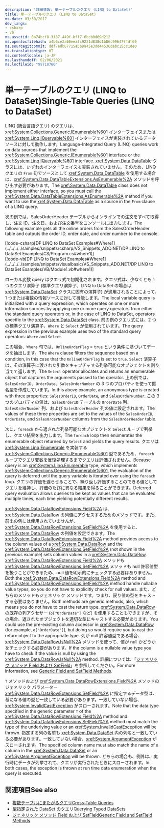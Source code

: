 ```yaml
---
description: '詳細情報: 単一テーブルのクエリ (LINQ to DataSet)'
title: 単一テーブルのクエリ (LINQ to DataSet)
ms.date: 03/30/2017
dev_langs:
- csharp
- vb
ms.assetid: 0b74bcf8-3f87-449f-bff7-6bcb0d69d212
ms.openlocfilehash: a4b6ce2a60eeafc9221d838d1b86c9964774df60
ms.sourcegitcommit: ddf7edb67715a5b9a45e3dd44536dabc153c1de0
ms.translationtype: HT
ms.contentlocale: ja-JP
ms.lasthandoff: 02/06/2021
ms.locfileid: "99718760"
---
```

# <a name="single-table-queries-linq-to-dataset"></a><span data-ttu-id="f6776-103">単一テーブルのクエリ (LINQ to DataSet)</span><span class="sxs-lookup"><span data-stu-id="f6776-103">Single-Table Queries (LINQ to DataSet)</span></span>

<span data-ttu-id="f6776-104">LINQ (統合言語クエリ) のクエリは、<xref:System.Collections.Generic.IEnumerable%601> インターフェイスまたは <xref:System.Linq.IQueryable%601> インターフェイスが実装されているデータ ソースに対して動作します。</span><span class="sxs-lookup"><span data-stu-id="f6776-104">Language-Integrated Query (LINQ) queries work on data sources that implement the <xref:System.Collections.Generic.IEnumerable%601> interface or the <xref:System.Linq.IQueryable%601> interface.</span></span> <span data-ttu-id="f6776-105"><xref:System.Data.DataTable> クラスには、いずれのインターフェイスも実装されていません。そのため、LINQ クエリの `From` 句でソースとして <xref:System.Data.DataTable> を使用する場合は、<xref:System.Data.DataTableExtensions.AsEnumerable%2A> メソッドを呼び出す必要があります。</span><span class="sxs-lookup"><span data-stu-id="f6776-105">The <xref:System.Data.DataTable> class does not implement either interface, so you must call the <xref:System.Data.DataTableExtensions.AsEnumerable%2A> method if you want to use the <xref:System.Data.DataTable> as a source in the `From` clause of a LINQ query.</span></span>  
  
 <span data-ttu-id="f6776-106">次の例では、SalesOrderHeader テーブルからオンラインでの注文をすべて取得し、注文 ID、注文日、および注文番号をコンソールに出力します。</span><span class="sxs-lookup"><span data-stu-id="f6776-106">The following example gets all the online orders from the SalesOrderHeader table and outputs the order ID, order date, and order number to the console.</span></span>  
  
 [!code-csharp[DP LINQ to DataSet Examples#Where1](../../../../samples/snippets/csharp/VS_Snippets_ADO.NET/DP LINQ to DataSet Examples/CS/Program.cs#where1)]  
 [!code-vb[DP LINQ to DataSet Examples#Where1](../../../../samples/snippets/visualbasic/VS_Snippets_ADO.NET/DP LINQ to DataSet Examples/VB/Module1.vb#where1)]
  
 <span data-ttu-id="f6776-107">ローカル変数 query はクエリ式で初期化されます。クエリ式は、少なくとも 1 つのクエリ演算子 (標準クエリ演算子、LINQ to DataSet の場合は <xref:System.Data.DataSet> クラスに固有の演算子) が適用されることによって、1 つまたは複数の情報ソースに対して機能します。</span><span class="sxs-lookup"><span data-stu-id="f6776-107">The local variable query is initialized with a query expression, which operates on one or more information sources by applying one or more query operators from either the standard query operators or, in the case of LINQ to DataSet, operators specific to the <xref:System.Data.DataSet> class.</span></span> <span data-ttu-id="f6776-108">前の例のクエリ式には、2 つの標準クエリ演算子、`Where` と `Select` が使用されています。</span><span class="sxs-lookup"><span data-stu-id="f6776-108">The query expression in the previous example uses two of the standard query operators: `Where` and `Select`.</span></span>  
  
 <span data-ttu-id="f6776-109">この場合、`Where` 句では、`OnlineOrderFlag` = `true` という条件に基づいてデータを抽出します。</span><span class="sxs-lookup"><span data-stu-id="f6776-109">The `Where` clause filters the sequence based on a condition, in this case that the `OnlineOrderFlag` is set to `true`.</span></span> <span data-ttu-id="f6776-110">`Select` 演算子は、その演算子に渡された引数をキャプチャする列挙可能なオブジェクトを割り当てて返します。</span><span class="sxs-lookup"><span data-stu-id="f6776-110">The `Select` operator allocates and returns an enumerable object that captures the arguments passed to the operator.</span></span> <span data-ttu-id="f6776-111">上の例では、`SalesOrderID`、`OrderDate`、`SalesOrderNumber` の 3 つのプロパティを使って匿名型を作成しています。</span><span class="sxs-lookup"><span data-stu-id="f6776-111">In this above example, an anonymous type is created with three properties: `SalesOrderID`, `OrderDate`, and `SalesOrderNumber`.</span></span> <span data-ttu-id="f6776-112">この 3 つのプロパティの値は、`SalesOrderID` テーブルの `OrderDate` 列、`SalesOrderNumber` 列、および `SalesOrderHeader` 列の値に設定されます。</span><span class="sxs-lookup"><span data-stu-id="f6776-112">The values of these three properties are set to the values of the `SalesOrderID`, `OrderDate`, and `SalesOrderNumber` columns from the `SalesOrderHeader` table.</span></span>  
  
 <span data-ttu-id="f6776-113">次に、`foreach` から返された列挙可能なオブジェクトを `Select` ループで列挙し、クエリ結果を出力します。</span><span class="sxs-lookup"><span data-stu-id="f6776-113">The `foreach` loop then enumerates the enumerable object returned by `Select` and yields the query results.</span></span> <span data-ttu-id="f6776-114">クエリは <xref:System.Linq.Enumerable> を実装する <xref:System.Collections.Generic.IEnumerable%601> 型であるため、`foreach` ループでクエリ変数を反復処理するまでクエリは評価されません。</span><span class="sxs-lookup"><span data-stu-id="f6776-114">Because query is an <xref:System.Linq.Enumerable> type, which implements <xref:System.Collections.Generic.IEnumerable%601>, the evaluation of the query is deferred until the query variable is iterated over using the `foreach` loop.</span></span> <span data-ttu-id="f6776-115">クエリの評価を遅らせることで、繰り返し評価することのできる値としてクエリを維持し、評価のたびに異なる結果を得ることができます。</span><span class="sxs-lookup"><span data-stu-id="f6776-115">Deferred query evaluation allows queries to be kept as values that can be evaluated multiple times, each time yielding potentially different results.</span></span>  
  
 <span data-ttu-id="f6776-116"><xref:System.Data.DataRowExtensions.Field%2A> は、<xref:System.Data.DataRow> の列値にアクセスするためのメソッドです。また、前出の例には使用されていませんが、<xref:System.Data.DataRowExtensions.SetField%2A> を使用すると、<xref:System.Data.DataRow> の列値を設定できます。</span><span class="sxs-lookup"><span data-stu-id="f6776-116">The <xref:System.Data.DataRowExtensions.Field%2A> method provides access to the column values of a <xref:System.Data.DataRow> and the <xref:System.Data.DataRowExtensions.SetField%2A> (not shown in the previous example) sets column values in a <xref:System.Data.DataRow>.</span></span> <span data-ttu-id="f6776-117"><xref:System.Data.DataRowExtensions.Field%2A> メソッドも <xref:System.Data.DataRowExtensions.SetField%2A> メソッドも null 許容値型を扱うことができるため、null 値を明示的にチェックする必要はありません。</span><span class="sxs-lookup"><span data-stu-id="f6776-117">Both the <xref:System.Data.DataRowExtensions.Field%2A> method and <xref:System.Data.DataRowExtensions.SetField%2A> method handle nullable value types, so you do not have to explicitly check for null values.</span></span> <span data-ttu-id="f6776-118">また、どちらのメソッドもジェネリック メソッドです。つまり、戻り値の型をキャストする必要はありません。</span><span class="sxs-lookup"><span data-stu-id="f6776-118">Both methods are generic methods, also, which means you do not have to cast the return type.</span></span> <span data-ttu-id="f6776-119"><xref:System.Data.DataRow> の既存の列アクセサー (`o["OrderDate"]` など) を使用することもできますが、その場合、返されたオブジェクトを適切な型にキャストする必要があります。</span><span class="sxs-lookup"><span data-stu-id="f6776-119">You could use the pre-existing column accessor in <xref:System.Data.DataRow> (for example, `o["OrderDate"]`), but doing so would require you to cast the return object to the appropriate type.</span></span>  <span data-ttu-id="f6776-120">列が null 許容値型である場合、<xref:System.Data.DataRow.IsNull%2A> メソッドを使って、値が null かどうかをチェックする必要があります。</span><span class="sxs-lookup"><span data-stu-id="f6776-120">If the column is a nullable value type you have to check if the value is null by using the <xref:System.Data.DataRow.IsNull%2A> method.</span></span> <span data-ttu-id="f6776-121">詳細については、「[ジェネリック メソッド Field および SetField](generic-field-and-setfield-methods-linq-to-dataset.md)」を参照してください。</span><span class="sxs-lookup"><span data-stu-id="f6776-121">For more information, see [Generic Field and SetField Methods](generic-field-and-setfield-methods-linq-to-dataset.md).</span></span>  
  
 <span data-ttu-id="f6776-122">`T` メソッドおよび <xref:System.Data.DataRowExtensions.Field%2A> メソッドのジェネリック パラメーター <xref:System.Data.DataRowExtensions.SetField%2A> に指定するデータ型は、基になる値の型と一致している必要があります。一致していない場合、<xref:System.InvalidCastException> がスローされます。</span><span class="sxs-lookup"><span data-stu-id="f6776-122">Note that the data type specified in the generic parameter `T` of the <xref:System.Data.DataRowExtensions.Field%2A> method and <xref:System.Data.DataRowExtensions.SetField%2A> method must match the type of the underlying value or an <xref:System.InvalidCastException> will be thrown.</span></span> <span data-ttu-id="f6776-123">指定する列の名前も <xref:System.Data.DataSet> 内の列名と一致している必要があります。一致していない場合、<xref:System.ArgumentException> がスローされます。</span><span class="sxs-lookup"><span data-stu-id="f6776-123">The specified column name must also match the name of a column in the <xref:System.Data.DataSet> or an <xref:System.ArgumentException> will be thrown.</span></span> <span data-ttu-id="f6776-124">どちらの場合も、例外は、実行時にデータが列挙されて、クエリが実行されたときにスローされます。</span><span class="sxs-lookup"><span data-stu-id="f6776-124">In both cases, the exception is thrown at run time data enumeration when the query is executed.</span></span>  
  
## <a name="see-also"></a><span data-ttu-id="f6776-125">関連項目</span><span class="sxs-lookup"><span data-stu-id="f6776-125">See also</span></span>

- [<span data-ttu-id="f6776-126">複数テーブルにまたがるクエリ</span><span class="sxs-lookup"><span data-stu-id="f6776-126">Cross-Table Queries</span></span>](cross-table-queries-linq-to-dataset.md)
- [<span data-ttu-id="f6776-127">型指定された DataSet のクエリ</span><span class="sxs-lookup"><span data-stu-id="f6776-127">Querying Typed DataSets</span></span>](querying-typed-datasets.md)
- [<span data-ttu-id="f6776-128">ジェネリック メソッド Field および SetField</span><span class="sxs-lookup"><span data-stu-id="f6776-128">Generic Field and SetField Methods</span></span>](generic-field-and-setfield-methods-linq-to-dataset.md)
